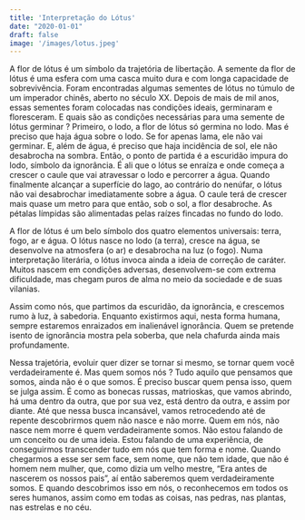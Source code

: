 ```yaml
---
title: 'Interpretação do Lótus'
date: "2020-01-01"
draft: false
image: '/images/lotus.jpeg'
---
```


A flor de lótus é um símbolo da trajetória de libertação. A semente da flor de lótus é uma esfera com uma casca muito dura e com longa capacidade de sobrevivência. Foram encontradas algumas sementes de lótus no túmulo de um imperador chinês, aberto no século XX. Depois de mais de mil anos, essas sementes foram colocadas nas condições ideais, germinaram e floresceram. E quais são as condições necessárias para uma semente de lótus germinar ? Primeiro, o lodo, a flor de lótus só germina no lodo. Mas é preciso que haja água sobre o lodo. Se for apenas lama, ele não vai germinar. E, além de água, é preciso que haja incidência de sol, ele não desabrocha na sombra.
Então, o ponto de partida é a escuridão impura do lodo, símbolo da ignorância. É ali que o lótus se enraíza e onde começa a crescer o caule que vai atravessar o lodo e percorrer a água. Quando finalmente alcançar a superfície do lago, ao contrário do nenúfar, o lótus não vai desabrochar imediatamente sobre a água. O caule terá de crescer mais quase um metro para que então, sob o sol, a flor desabroche. As pétalas límpidas são alimentadas pelas raízes fincadas no fundo do lodo.

A flor de lótus é um belo símbolo dos quatro elementos universais: terra, fogo, ar e água. O lótus nasce no lodo (a terra), cresce na água, se desenvolve na atmosfera (o ar) e desabrocha na luz (o fogo). Numa interpretação literária, o lótus invoca ainda a ideia de correção de caráter. Muitos nascem em condições adversas, desenvolvem-se com extrema dificuldade, mas chegam puros de alma no meio da sociedade e de suas vilanias.

Assim como nós, que partimos da escuridão, da ignorância, e crescemos rumo à luz, à sabedoria. Enquanto existirmos aqui, nesta forma humana, sempre estaremos enraizados em inalienável ignorância. Quem se pretende isento de ignorância mostra pela soberba, que nela chafurda ainda mais profundamente.
 
Nessa trajetória, evoluir quer dizer se tornar si mesmo, se tornar quem você verdadeiramente é. Mas quem somos nós ? Tudo aquilo que pensamos que somos, ainda não é o que somos. É preciso buscar quem pensa isso, quem se julga assim. É como as bonecas russas, matrioskas, que vamos abrindo, há uma dentro da outra, que por sua vez, está dentro da outra, e assim por diante. Até que nessa busca incansável, vamos retrocedendo até de repente descobrirmos quem não nasce e não morre. Quem em nós, não nasce nem morre é quem verdadeiramente somos. Não estou falando de um conceito ou de uma ideia. Estou falando de uma experiência, de conseguirmos transcender tudo em nós que tem forma e nome. Quando chegarmos a esse ser sem face, sem nome, que não tem idade, que não é homem nem mulher, que, como dizia um velho mestre, “Era antes de nascerem os nossos pais”, aí então saberemos quem verdadeiramente somos. E quando descobrimos isso em nós, o reconhecemos em todos os seres humanos, assim como em todas as coisas, nas pedras, nas plantas, nas estrelas e no céu.
